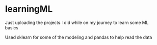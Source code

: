 # learningML
Just uploading the projects I did while on my journey to learn some ML basics

Used sklearn for some of the modeling and pandas to help read the data
